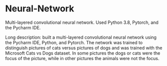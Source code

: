 # Neural-Network
Multi-layered convolutional neural network.  Used Python 3.8, Pytorch, and the Pycharm IDE.

Long description: built a multi-layered convolutional neural network using the Pycharm IDE, Python, and Pytorch. The network was
trained to distinguish pictures of cats versus pictures of dogs and was trained with the Microsoft Cats vs Dogs
dataset. In some pictures the dogs or cats were the focus of the picture, while in other pictures the animals were not
the focus.
